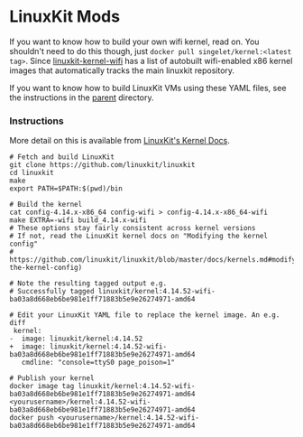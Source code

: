 LinuxKit Mods
=============

If you want to know how to build your own wifi kernel, read on. You shouldn't need to do this though, just ```docker pull singelet/kernel:<latest tag>```. Since [linuxkit-kernel-wifi](https://hub.docker.com/r/singelet/linuxkit-kernel-wifi/tags) has a list of autobuilt wifi-enabled x86 kernel images that automatically tracks the main linuxkit repository.

If you want to know how to build LinuxKit VMs using these YAML files, see the instructions in the [parent](https://github.com/singe/linuxkit-for-mac/) directory.


### Instructions

More detail on this is available from [LinuxKit's Kernel Docs](https://github.com/linuxkit/linuxkit/blob/master/docs/kernels.md).

```
# Fetch and build LinuxKit
git clone https://github.com/linuxkit/linuxkit
cd linuxkit
make
export PATH=$PATH:$(pwd)/bin

# Build the kernel
cat config-4.14.x-x86_64 config-wifi > config-4.14.x-x86_64-wifi
make EXTRA=-wifi build_4.14.x-wifi
# These options stay fairly consistent across kernel versions
# If not, read the LinuxKit kernel docs on "Modifying the kernel config"
# https://github.com/linuxkit/linuxkit/blob/master/docs/kernels.md#modifying-the-kernel-config)

# Note the resulting tagged output e.g.
# Successfully tagged linuxkit/kernel:4.14.52-wifi-ba03a8d668eb6be981e1ff71883b5e9e26274971-amd64

# Edit your LinuxKit YAML file to replace the kernel image. An e.g. diff
 kernel:
-  image: linuxkit/kernel:4.14.52
+  image: linuxkit/kernel:4.14.52-wifi-ba03a8d668eb6be981e1ff71883b5e9e26274971-amd64
   cmdline: "console=ttyS0 page_poison=1"

# Publish your kernel
docker image tag linuxkit/kernel:4.14.52-wifi-ba03a8d668eb6be981e1ff71883b5e9e26274971-amd64 <yourusername>/kernel:4.14.52-wifi-ba03a8d668eb6be981e1ff71883b5e9e26274971-amd64
docker push <yourusername>/kernel:4.14.52-wifi-ba03a8d668eb6be981e1ff71883b5e9e26274971-amd64

